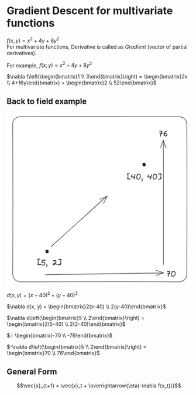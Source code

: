 # Gradient Descent for multivariate functions   

$f(x, y) = x^2 + 4y + 8y^2$   
For multivariate functions, Derivative is called as $Gradient$ (vector of partial derivatives).  

For example, $f(x, y) = x^2 + 4y + 8y^2$   

$\nabla f\left(\begin{bmatrix}1 \\ 3\end{bmatrix}\right) = \begin{bmatrix}2x \\ 4+16y\end{bmatrix} = \begin{bmatrix}2 \\ 52\end{bmatrix}$  

## Back to field example   

![/images/field.png](./images/field.png)

$d(x, y) = (x-40)^2 + (y-40)^2$  

$\nabla d(x, y) = \begin{bmatrix}2(x-40) \\ 2(y-40)\end{bmatrix}$   

$\nabla d\left(\begin{bmatrix}5 \\ 2\end{bmatrix}\right) = \begin{bmatrix}2(5-40) \\ 2(2-40)\end{bmatrix}$  

$= \begin{bmatrix}-70 \\ -76\end{bmatrix}$  

$-\nabla d\left(\begin{bmatrix}5 \\ 2\end{bmatrix}\right) = \begin{bmatrix}70 \\ 76\end{bmatrix}$   

## General Form  

$$\vec{x}_{t+1} = \vec{x}_t + \overrightarrow{\eta(-\nabla f(x_t))}$$  